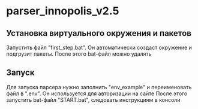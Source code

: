 # parser_innopolis_v2.5


Установка виртуального окружения и пакетов
-------------------------
Запустить файл "first_step.bat". Он автоматически создаст окружение и подгрузит пакеты. После этого bat-файл можно удалять


Запуск
-------------------------
Для запуска парсера нужно заполнить "env_example" и переименовать файл  в ".env".
Он используется для авторизации на сайте
После этого запустить bat-файл "START.bat", следовать инструкциям в консоли
